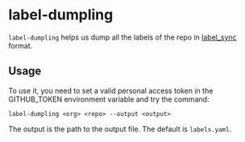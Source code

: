# label-dumpling

`label-dumpling` helps us dump all the labels of the repo in [label_sync](https://github.com/kubernetes/test-infra/tree/master/label_sync) format.

## Usage

To use it, you need to set a valid personal access token in the GITHUB_TOKEN environment variable and try the command:

```shell
label-dumpling <org> <repo> --output <output>
```

The output is the path to the output file. The default is `labels.yaml`.
